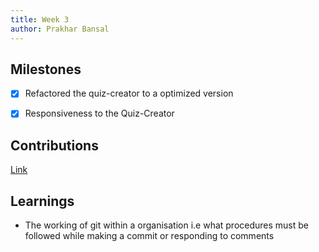 ```yaml
---
title: Week 3
author: Prakhar Bansal  
---
```


## Milestones
- [X] Refactored the quiz-creator to a optimized version
- [X] Responsiveness to the Quiz-Creator




## Contributions
[Link](https://github.com/avantifellows/quiz-creator/pull/9)

## Learnings
* The working of git within a organisation i.e what procedures must be followed while making a commit or responding to comments
